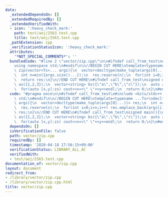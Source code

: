 ```yaml
---
data:
  _extendedDependsOn: []
  _extendedRequiredBy: []
  _extendedVerifiedWith:
  - icon: ':heavy_check_mark:'
    path: test/aoj/2563.test.cpp
    title: test/aoj/2563.test.cpp
  _pathExtension: cpp
  _verificationStatusIcon: ':heavy_check_mark:'
  attributes:
    '*NOT_SPECIAL_COMMENTS*': ''
  bundledCode: "#line 2 \"vector/zip.cpp\"\n\n#ifndef call_from_test\n#include <bits/stdc++.h>\n\
    using namespace std;\n#endif\n\n//BEGIN CUT HERE\ntemplate<typename ...Ts>\ndecltype(auto)\
    \ zip(vector<Ts>... args){\n  vector<decltype(make_tuple(args[0]...))> res;\n\
    \  int n=min({args.size()...});\n  res.reserve(n);\n  for(int i=0;i<n;i++) res.emplace_back(args[i]...);\n\
    \  return res;\n}\n//END CUT HERE\n#ifndef call_from_test\nsigned main(){\n  vector<int>\
    \ as({1,2,3});\n  vector<string> bs({\"a\",\"b\",\"c\"});\n  auto zs=zip(as,bs);\n\
    \  for(auto [x,y]:zs) cout<<x<<\" \"<<y<<endl;\n  return 0;\n}\n#endif\n"
  code: "#pragma once\n\n#ifndef call_from_test\n#include <bits/stdc++.h>\nusing namespace\
    \ std;\n#endif\n\n//BEGIN CUT HERE\ntemplate<typename ...Ts>\ndecltype(auto) zip(vector<Ts>...\
    \ args){\n  vector<decltype(make_tuple(args[0]...))> res;\n  int n=min({args.size()...});\n\
    \  res.reserve(n);\n  for(int i=0;i<n;i++) res.emplace_back(args[i]...);\n  return\
    \ res;\n}\n//END CUT HERE\n#ifndef call_from_test\nsigned main(){\n  vector<int>\
    \ as({1,2,3});\n  vector<string> bs({\"a\",\"b\",\"c\"});\n  auto zs=zip(as,bs);\n\
    \  for(auto [x,y]:zs) cout<<x<<\" \"<<y<<endl;\n  return 0;\n}\n#endif\n"
  dependsOn: []
  isVerificationFile: false
  path: vector/zip.cpp
  requiredBy: []
  timestamp: '2020-04-18 17:56:15+09:00'
  verificationStatus: LIBRARY_ALL_AC
  verifiedWith:
  - test/aoj/2563.test.cpp
documentation_of: vector/zip.cpp
layout: document
redirect_from:
- /library/vector/zip.cpp
- /library/vector/zip.cpp.html
title: vector/zip.cpp
---
```

